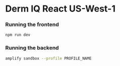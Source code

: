 # Derm IQ React US-West-1

### Running the frontend

```bash
npm run dev
```

### Running the backend 

```bash
amplify sandbox --profile PROFILE_NAME
```